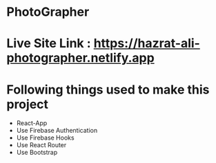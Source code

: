 # PhotoGrapher 

# Live Site Link : https://hazrat-ali-photographer.netlify.app

# Following things used to make this project

* React-App
* Use Firebase Authentication
* Use Firebase Hooks
* Use React Router
* Use Bootstrap
